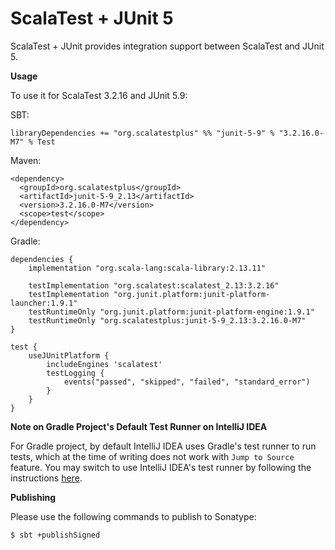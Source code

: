 # ScalaTest + JUnit 5
ScalaTest + JUnit provides integration support between ScalaTest and JUnit 5.

**Usage**

To use it for ScalaTest 3.2.16 and JUnit 5.9:

SBT:

```
libraryDependencies += "org.scalatestplus" %% "junit-5-9" % "3.2.16.0-M7" % Test
```

Maven:

```
<dependency>
  <groupId>org.scalatestplus</groupId>
  <artifactId>junit-5-9_2.13</artifactId>
  <version>3.2.16.0-M7</version>
  <scope>test</scope>
</dependency>
```

Gradle: 

```
dependencies {
    implementation "org.scala-lang:scala-library:2.13.11"

    testImplementation "org.scalatest:scalatest_2.13:3.2.16"
    testImplementation "org.junit.platform:junit-platform-launcher:1.9.1"
    testRuntimeOnly "org.junit.platform:junit-platform-engine:1.9.1"
    testRuntimeOnly "org.scalatestplus:junit-5-9_2.13:3.2.16.0-M7"
}

test {
    useJUnitPlatform {
        includeEngines 'scalatest'
        testLogging {
            events("passed", "skipped", "failed", "standard_error")
        }
    }
}
```

**Note on Gradle Project's Default Test Runner on IntelliJ IDEA**

For Gradle project, by default IntelliJ IDEA uses Gradle's test runner to run tests, which at the time of writing does not work with `Jump to Source` feature.  You may switch to use IntelliJ IDEA's test runner by following the instructions [here](https://www.jetbrains.com/help/idea/work-with-tests-in-gradle.html#configure_gradle_test_runner).

**Publishing**

Please use the following commands to publish to Sonatype:

```
$ sbt +publishSigned
```